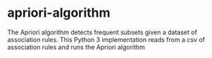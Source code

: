 # apriori-algorithm
The Apriori algorithm detects frequent subsets given a dataset of association rules. This Python 3 implementation reads from a csv of association rules and runs the Apriori algorithm 

